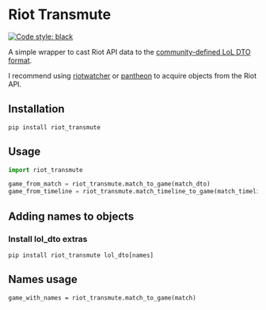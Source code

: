 # Riot Transmute

[![Code style: black](https://img.shields.io/badge/code%20style-black-000000.svg)](https://github.com/psf/black)

A simple wrapper to cast Riot API data to the [community-defined LoL DTO format](https://github.com/mrtolkien/lol_dto).

I recommend using [riotwatcher](https://pypi.org/project/riotwatcher/) or [pantheon](https://pypi.org/project/pantheon/)
 to acquire objects from the Riot API.

## Installation

`pip install riot_transmute`

## Usage

```python
import riot_transmute

game_from_match = riot_transmute.match_to_game(match_dto)
game_from_timeline = riot_transmute.match_timeline_to_game(match_timeline_dto, game_id, platform_id)
```

## Adding names to objects

### Install lol_dto extras

`pip install riot_transmute lol_dto[names]`

## Names usage

`game_with_names = riot_transmute.match_to_game(match)`
